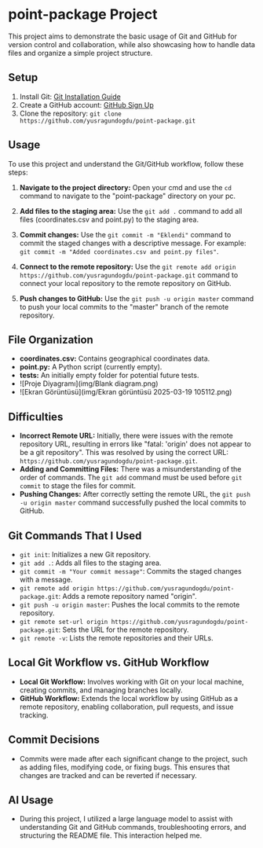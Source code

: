 # point-package Project

This project aims to demonstrate the basic usage of Git and GitHub for version control and collaboration, while also showcasing how to handle data files and organize a simple project structure.

## Setup

1.  Install Git: [Git Installation Guide](https://git-scm.com/book/en/v2/Getting-Started-Installing-Git)
2.  Create a GitHub account: [GitHub Sign Up](https://github.com/signup)
3.  Clone the repository: `git clone https://github.com/yusragundogdu/point-package.git`

## Usage

To use this project and understand the Git/GitHub workflow, follow these steps:

1.  **Navigate to the project directory:** Open your cmd and use the `cd` command to navigate to the "point-package" directory on your pc.

2.  **Add files to the staging area:** Use the `git add .` command to add all files (coordinates.csv and point.py) to the staging area.

3.  **Commit changes:** Use the `git commit -m "Eklendi"` command to commit the staged changes with a descriptive message. For example: `git commit -m "Added coordinates.csv and point.py files"`.

4.  **Connect to the remote repository:** Use the `git remote add origin https://github.com/yusragundogdu/point-package.git` command to connect your local repository to the remote repository on GitHub.

5.  **Push changes to GitHub:** Use the `git push -u origin master` command to push your local commits to the "master" branch of the remote repository.

## File Organization

* **coordinates.csv:** Contains geographical coordinates data.
* **point.py:** A Python script (currently empty).
* **tests:** An initially empty folder for potential future tests.
* ![Proje Diyagramı](img/Blank diagram.png)
* ![Ekran Görüntüsü](img/Ekran görüntüsü 2025-03-19 105112.png)
## Difficulties 

* **Incorrect Remote URL:** Initially, there were issues with the remote repository URL, resulting in errors like "fatal: 'origin' does not appear to be a git repository". This was resolved by using the correct URL: `https://github.com/yusragundogdu/point-package.git`.
* **Adding and Committing Files:** There was a misunderstanding of the order of commands. The `git add` command must be used before `git commit` to stage the files for commit.
* **Pushing Changes:** After correctly setting the remote URL, the `git push -u origin master` command successfully pushed the local commits to GitHub.

## Git Commands That I Used

* `git init`: Initializes a new Git repository.
* `git add .`: Adds all files to the staging area.
* `git commit -m "Your commit message"`: Commits the staged changes with a message.
* `git remote add origin https://github.com/yusragundogdu/point-package.git`: Adds a remote repository named "origin".
* `git push -u origin master`: Pushes the local commits to the remote repository.
* `git remote set-url origin https://github.com/yusragundogdu/point-package.git`: Sets the URL for the remote repository.
* `git remote -v`: Lists the remote repositories and their URLs.

## Local Git Workflow vs. GitHub Workflow

* **Local Git Workflow:** Involves working with Git on your local machine, creating commits, and managing branches locally.
* **GitHub Workflow:** Extends the local workflow by using GitHub as a remote repository, enabling collaboration, pull requests, and issue tracking.

## Commit Decisions

* Commits were made after each significant change to the project, such as adding files, modifying code, or fixing bugs. This ensures that changes are tracked and can be reverted if necessary.

## AI Usage 

* During this project, I utilized a large language model to assist with understanding Git and GitHub commands, troubleshooting errors, and structuring the README file. This interaction helped me.

  
